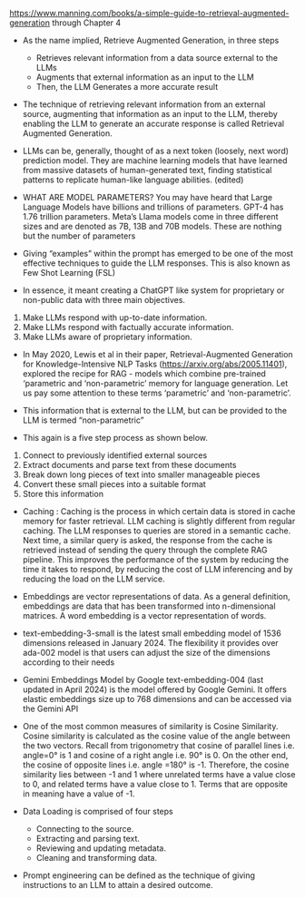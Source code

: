 https://www.manning.com/books/a-simple-guide-to-retrieval-augmented-generation
through Chapter 4

- As the name implied, Retrieve Augmented Generation, in three steps

  - Retrieves relevant information from a data source external to the LLMs
  - Augments that external information as an input to the LLM
  - Then, the LLM Generates a more accurate result

- The technique of retrieving relevant information from an external source, augmenting that information as an input to the LLM, thereby enabling the LLM to generate an accurate response is called Retrieval Augmented Generation.

- LLMs can be, generally, thought of as a next token (loosely, next word) prediction model. They are machine learning models that have learned from massive datasets of human-generated text, finding statistical patterns to replicate human-like language abilities. (edited)

- WHAT ARE MODEL PARAMETERS? You may have heard that Large Language Models have billions and trillions of parameters. GPT-4 has 1.76 trillion parameters. Meta’s Llama models come in three different sizes and are denoted as 7B, 13B and 70B models. These are nothing but the number of parameters

- Giving “examples” within the prompt has emerged to be one of the most effective techniques to guide the LLM responses. This is also known as Few Shot Learning (FSL)

- In essence, it meant creating a ChatGPT like system for proprietary or non-public data with three main objectives.

1. Make LLMs respond with up-to-date information.
2. Make LLMs respond with factually accurate information.
3. Make LLMs aware of proprietary information.

- In May 2020, Lewis et al in their paper, Retrieval-Augmented Generation for Knowledge-Intensive NLP Tasks (https://arxiv.org/abs/2005.11401), explored the recipe for RAG - models which combine pre-trained ‘parametric and ‘non-parametric’ memory for language generation. Let us pay some attention to these terms ‘parametric’ and ‘non-parametric’.

- This information that is external to the LLM, but can be provided to the LLM is termed “non-parametric”

- This again is a five step process as shown below.

1. Connect to previously identified external sources
2. Extract documents and parse text from these documents
3. Break down long pieces of text into smaller manageable pieces
4. Convert these small pieces into a suitable format
5. Store this information

- Caching : Caching is the process in which certain data is stored in cache memory for faster retrieval. LLM caching is slightly different from regular caching. The LLM responses to queries are stored in a semantic cache. Next time, a similar query is asked, the response from the cache is retrieved instead of sending the query through the complete RAG pipeline. This improves the performance of the system by reducing the time it takes to respond, by reducing the cost of LLM inferencing and by reducing the load on the LLM service.

- Embeddings are vector representations of data. As a general definition, embeddings are data that has been transformed into n-dimensional matrices. A word embedding is a vector representation of words.

- text-embedding-3-small is the latest small embedding model of 1536 dimensions released in January 2024. The flexibility it provides over ada-002 model is that users can adjust the size of the dimensions according to their needs

- Gemini Embeddings Model by Google text-embedding-004 (last updated in April 2024) is the model offered by Google Gemini. It offers elastic embeddings size up to 768 dimensions and can be accessed via the Gemini API

- One of the most common measures of similarity is Cosine Similarity. Cosine similarity is calculated as the cosine value of the angle between the two vectors. Recall from trigonometry that cosine of parallel lines i.e. angle=0° is 1 and cosine of a right angle i.e. 90° is 0. On the other end, the cosine of opposite lines i.e. angle =180° is -1. Therefore, the cosine similarity lies between -1 and 1 where unrelated terms have a value close to 0, and related terms have a value close to 1. Terms that are opposite in meaning have a value of -1.

- Data Loading is comprised of four steps

  - Connecting to the source.
  - Extracting and parsing text.
  - Reviewing and updating metadata.
  - Cleaning and transforming data.

- Prompt engineering can be defined as the technique of giving instructions to an LLM to attain a desired outcome.
